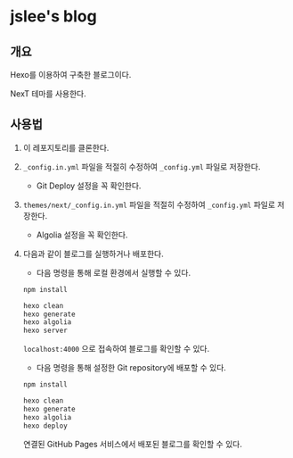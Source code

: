 # jslee's blog

## 개요

Hexo를 이용하여 구축한 블로그이다.

NexT 테마를 사용한다.

## 사용법

1. 이 레포지토리를 클론한다.
1. `_config.in.yml` 파일을 적절히 수정하여 `_config.yml` 파일로 저장한다.
   - Git Deploy 설정을 꼭 확인한다.
1. `themes/next/_config.in.yml` 파일을 적절히 수정하여 `_config.yml` 파일로 저장한다.
   - Algolia 설정을 꼭 확인한다.
1. 다음과 같이 블로그를 실행하거나 배포한다.

   - 다음 명령을 통해 로컬 환경에서 실행할 수 있다.

   ```bash
   npm install

   hexo clean
   hexo generate
   hexo algolia
   hexo server
   ```

   `localhost:4000` 으로 접속하여 블로그를 확인할 수 있다.

   - 다음 명령을 통해 설정한 Git repository에 배포할 수 있다.

   ```bash
   npm install

   hexo clean
   hexo generate
   hexo algolia
   hexo deploy
   ```

   연결된 GitHub Pages 서비스에서 배포된 블로그를 확인할 수 있다.
